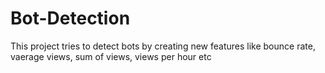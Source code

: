 # Bot-Detection

This project tries to detect bots by creating new features like bounce rate, vaerage views, sum of views, views per hour etc 

